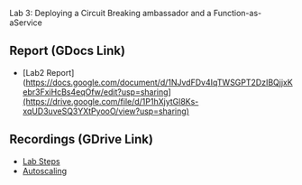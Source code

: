 Lab 3: Deploying a Circuit Breaking ambassador and a Function-as-aService
## Report (GDocs Link)
- [Lab2 Report](https://docs.google.com/document/d/1NJvdFDv4IqTWSGPT2DzIBQjjxKebr3FxiHcBs4eqOfw/edit?usp=sharing](https://drive.google.com/file/d/1P1hXjytGl8Ks-xqUD3uveSQ3YXtPyooO/view?usp=sharing)

## Recordings (GDrive Link)
- [Lab Steps](https://drive.google.com/file/d/1P1hXjytGl8Ks-xqUD3uveSQ3YXtPyooO/view?usp=sharing)
- [Autoscaling](https://drive.google.com/file/d/1bgH8nv3LvXP_tiFyVWSlNntF6mfqQbvi/view?usp=sharing)
